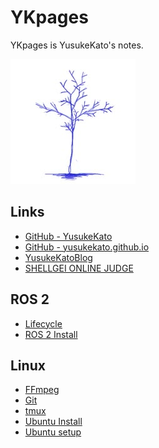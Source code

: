 # YKpages
YKpages is YusukeKato's notes.

![](./images/BlueTreeIcon_200x200.jpg)

## Links
- [GitHub - YusukeKato](https://github.com/YusukeKato)
- [GitHub - yusukekato.github.io](https://github.com/YusukeKato/yusukekato.github.io)
- [YusukeKatoBlog](https://yusukekato.jp)
- [SHELLGEI ONLINE JUDGE](https://shellgei-online-judge.com/)

## ROS 2
- [Lifecycle](./pages/ros2/lifecycle.md)
- [ROS 2 Install](./pages/ros2/ros2_install.md)

## Linux
- [FFmpeg](./pages/linux/ffmpeg.md)
- [Git](./pages/linux/git.md)
- [tmux](./pages/linux/tmux.md)
- [Ubuntu Install](./pages/linux/ubuntu_install.md)
- [Ubuntu setup](./pages/linux/ubuntu_setup.md)
